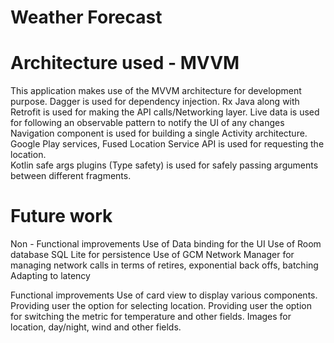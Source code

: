 # Weather Forecast


# Architecture used - MVVM
This application makes use of the MVVM architecture for development purpose.
Dagger is used for dependency injection.
Rx Java along with Retrofit is used for making the API calls/Networking layer.
Live data is used for following an observable pattern to notify the UI of any changes
Navigation component is used for building a single Activity architecture. 
Google Play services, Fused Location Service API is used for requesting the location.  
Kotlin safe args plugins (Type safety) is used for safely passing arguments between different fragments.

# Future work

Non - Functional improvements
Use of Data binding for the UI 
Use of Room database SQL Lite for persistence 
Use of GCM Network Manager for managing network calls in terms of retires, exponential back offs, batching
Adapting to latency

Functional improvements
Use of card view to display various components.
Providing user the option for selecting location.
Providing user the option for switching the metric for temperature and other fields.
Images for location, day/night, wind and other fields.

